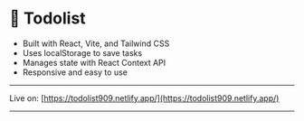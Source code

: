 # 📝 Todolist

- Built with React, Vite, and Tailwind CSS  
- Uses localStorage to save tasks  
- Manages state with React Context API  
- Responsive and easy to use  

---

Live on: [https://todolist909.netlify.app/](https://todolist909.netlify.app/)

---

